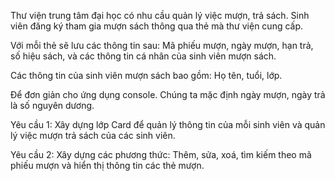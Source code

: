 Thư viện trung tâm đại học có nhu cầu quản lý việc mượn, trả sách. Sinh viên đăng ký tham gia mượn sách thông qua thẻ mà thư viện cung cấp.

Với mỗi thẻ sẽ lưu các thông tin sau: Mã phiếu mượn, ngày mượn, hạn trả, số hiệu sách, và các thông tin cá nhân của sinh viên mượn sách. 

Các thông tin của sinh viên mượn sách bao gồm: Họ tên, tuổi, lớp.

Để đơn giản cho ứng dụng console. Chúng ta mặc định ngày mượn, ngày trả là số nguyên dương.

Yêu cầu 1: Xây dựng lớp Card để quản lý thông tin của mỗi sinh viên và quản lý việc mượn trả sách của các sinh viên.

Yêu cầu 2: Xây dựng các phương thức: Thêm, sửa, xoá, tìm kiếm theo mã phiếu mượn và hiển thị thông tin các thẻ mượn.

